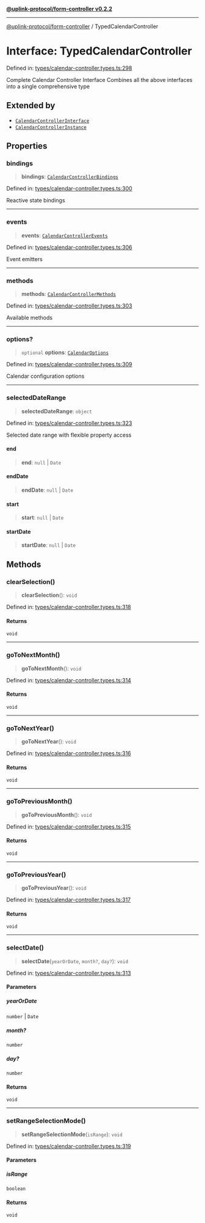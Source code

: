 [**@uplink-protocol/form-controller v0.2.2**](../README.md)

***

[@uplink-protocol/form-controller](../globals.md) / TypedCalendarController

# Interface: TypedCalendarController

Defined in: [types/calendar-controller.types.ts:298](https://github.com/jmkcoder/uplink-protocol-calendar/blob/9a15037d7723ff15fbca8c4cbbcd3a222733e98e/src/types/calendar-controller.types.ts#L298)

Complete Calendar Controller Interface
Combines all the above interfaces into a single comprehensive type

## Extended by

- [`CalendarControllerInterface`](CalendarControllerInterface.md)
- [`CalendarControllerInstance`](CalendarControllerInstance.md)

## Properties

### bindings

> **bindings**: [`CalendarControllerBindings`](CalendarControllerBindings.md)

Defined in: [types/calendar-controller.types.ts:300](https://github.com/jmkcoder/uplink-protocol-calendar/blob/9a15037d7723ff15fbca8c4cbbcd3a222733e98e/src/types/calendar-controller.types.ts#L300)

Reactive state bindings

***

### events

> **events**: [`CalendarControllerEvents`](CalendarControllerEvents.md)

Defined in: [types/calendar-controller.types.ts:306](https://github.com/jmkcoder/uplink-protocol-calendar/blob/9a15037d7723ff15fbca8c4cbbcd3a222733e98e/src/types/calendar-controller.types.ts#L306)

Event emitters

***

### methods

> **methods**: [`CalendarControllerMethods`](CalendarControllerMethods.md)

Defined in: [types/calendar-controller.types.ts:303](https://github.com/jmkcoder/uplink-protocol-calendar/blob/9a15037d7723ff15fbca8c4cbbcd3a222733e98e/src/types/calendar-controller.types.ts#L303)

Available methods

***

### options?

> `optional` **options**: [`CalendarOptions`](CalendarOptions.md)

Defined in: [types/calendar-controller.types.ts:309](https://github.com/jmkcoder/uplink-protocol-calendar/blob/9a15037d7723ff15fbca8c4cbbcd3a222733e98e/src/types/calendar-controller.types.ts#L309)

Calendar configuration options

***

### selectedDateRange

> **selectedDateRange**: `object`

Defined in: [types/calendar-controller.types.ts:323](https://github.com/jmkcoder/uplink-protocol-calendar/blob/9a15037d7723ff15fbca8c4cbbcd3a222733e98e/src/types/calendar-controller.types.ts#L323)

Selected date range with flexible property access

#### end

> **end**: `null` \| `Date`

#### endDate

> **endDate**: `null` \| `Date`

#### start

> **start**: `null` \| `Date`

#### startDate

> **startDate**: `null` \| `Date`

## Methods

### clearSelection()

> **clearSelection**(): `void`

Defined in: [types/calendar-controller.types.ts:318](https://github.com/jmkcoder/uplink-protocol-calendar/blob/9a15037d7723ff15fbca8c4cbbcd3a222733e98e/src/types/calendar-controller.types.ts#L318)

#### Returns

`void`

***

### goToNextMonth()

> **goToNextMonth**(): `void`

Defined in: [types/calendar-controller.types.ts:314](https://github.com/jmkcoder/uplink-protocol-calendar/blob/9a15037d7723ff15fbca8c4cbbcd3a222733e98e/src/types/calendar-controller.types.ts#L314)

#### Returns

`void`

***

### goToNextYear()

> **goToNextYear**(): `void`

Defined in: [types/calendar-controller.types.ts:316](https://github.com/jmkcoder/uplink-protocol-calendar/blob/9a15037d7723ff15fbca8c4cbbcd3a222733e98e/src/types/calendar-controller.types.ts#L316)

#### Returns

`void`

***

### goToPreviousMonth()

> **goToPreviousMonth**(): `void`

Defined in: [types/calendar-controller.types.ts:315](https://github.com/jmkcoder/uplink-protocol-calendar/blob/9a15037d7723ff15fbca8c4cbbcd3a222733e98e/src/types/calendar-controller.types.ts#L315)

#### Returns

`void`

***

### goToPreviousYear()

> **goToPreviousYear**(): `void`

Defined in: [types/calendar-controller.types.ts:317](https://github.com/jmkcoder/uplink-protocol-calendar/blob/9a15037d7723ff15fbca8c4cbbcd3a222733e98e/src/types/calendar-controller.types.ts#L317)

#### Returns

`void`

***

### selectDate()

> **selectDate**(`yearOrDate`, `month?`, `day?`): `void`

Defined in: [types/calendar-controller.types.ts:313](https://github.com/jmkcoder/uplink-protocol-calendar/blob/9a15037d7723ff15fbca8c4cbbcd3a222733e98e/src/types/calendar-controller.types.ts#L313)

#### Parameters

##### yearOrDate

`number` | `Date`

##### month?

`number`

##### day?

`number`

#### Returns

`void`

***

### setRangeSelectionMode()

> **setRangeSelectionMode**(`isRange`): `void`

Defined in: [types/calendar-controller.types.ts:319](https://github.com/jmkcoder/uplink-protocol-calendar/blob/9a15037d7723ff15fbca8c4cbbcd3a222733e98e/src/types/calendar-controller.types.ts#L319)

#### Parameters

##### isRange

`boolean`

#### Returns

`void`

